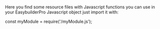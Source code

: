Here you find some resource files with Javascript functions you can use in your EasybuilderPro Javascript object just import it with:

const myModule = require('/myModule.js');
